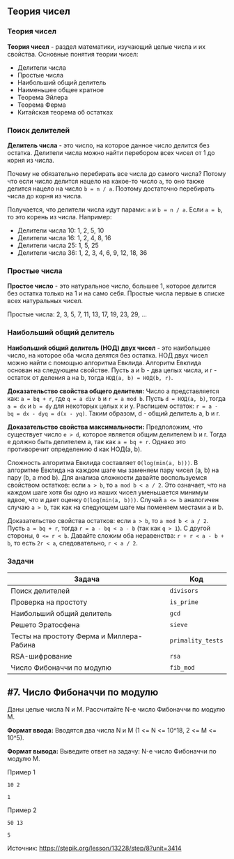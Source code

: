 ## Теория чисел

### Теория чисел

**Теория чисел** - раздел математики, изучающий целые числа и их свойства. Основные понятия теории чисел:

- Делители числа
- Простые числа
- Наибольший общий делитель
- Наименьшее общее кратное
- Теорема Эйлера
- Теорема Ферма
- Китайская теорема об остатках

### Поиск делителей

**Делитель числа** - это число, на которое данное число делится без остатка. Делители числа можно найти перебором всех
чисел
от 1 до корня из числа.

Почему не обязательно перебирать все числа до самого числа? Потому что если число делится нацело на какое-то число `a`,
то оно также делится нацело на число `b = n / a`. Поэтому достаточно перебирать числа до корня из числа.

Получается, что делители числа идут парами: `a` и `b = n / a`. Если `a = b`, то это корень из числа. Например:

- Делители числа 10: 1, 2, 5, 10
- Делители числа 16: 1, 2, 4, 8, 16
- Делители числа 25: 1, 5, 25
- Делители числа 36: 1, 2, 3, 4, 6, 9, 12, 18, 36

### Простые числа

**Простое число** - это натуральное число, большее 1, которое делится без остатка только на 1 и на само себя. Простые
числа
первые в списке всех натуральных чисел.

Простые числа: 2, 3, 5, 7, 11, 13, 17, 19, 23, 29, ...

### Наибольший общий делитель

**Наибольший общий делитель (НОД) двух чисел** - это наибольшее число, на которое оба числа делятся без остатка.
НОД двух чисел можно найти с помощью алгоритма Евклида. Алгоритм Евклида основан на следующем свойстве.
Пусть a и b - два целых числа, и r - остаток от деления a на b, тогда `НОД(a, b) = НОД(b, r)`.

**Доказательство свойства общего делителя:** Число a представляется как: `a = bq + r`, где `q = a div b` и
`r = a mod b`. Пусть `d = НОД(a, b)`, тогда `a = dx` и `b = dy` для некоторых целых x и y. Распишем остаток:
`r = a - bq = dx - dyq = d(x - yq)`. Таким образом, d - общий делитель a, b и r.

**Доказательство свойства максимальности:**
Предположим, что существует число `e > d`, которое является общим делителем b и r.
Тогда e должно быть делителем a, так как `a = bq + r`.
Однако это противоречит определению d как НОД(a, b).

Сложность алгоритма Евклида составляет `O(log(min(a, b)))`. В алгоритме Евклида на каждом шаге мы заменяем пару чисел
(a, b) на пару (b, a mod b). Для анализа сложности давайте воспользуемся свойством остатков:
если `a > b`, то `a mod b < a / 2`. Это означает, что на каждом шаге хотя бы одно из наших чисел
уменьшается минимум вдвое, что и дает оценку `O(log(min(a, b)))`. Случай `a <= b` аналогичен случаю `a > b`, так как на
следующем шаге мы поменяем местами a и b.

Доказательство свойства остатков: если `a > b`, то `a mod b < a / 2`. Пусть `a = bq + r`, тогда
`r = a - bq < a - b` (так как `q > 1`). С другой стороны, `0 <= r < b`. Давайте сложим оба неравенства:
`r + r < a - b + b`, то есть `2r < a`, следовательно, `r < a / 2`.

### Задачи

| Задача                                   | Код               |
|------------------------------------------|-------------------|
| Поиск делителей                          | `divisors`        |
| Проверка на простоту                     | `is_prime`        |
| Наибольший общий делитель                | `gcd`             |
| Решето Эратосфена                        | `sieve`           |
| Тесты на простоту Ферма и Миллера-Рабина | `primality_tests` |
| RSA-шифрование                           | `rsa`             |
| Число Фибоначчи по модулю                | `fib_mod`         |

## #7. Число Фибоначчи по модулю

Даны целые числа N и M. Рассчитайте N-е число Фибоначчи по модулю M.

**Формат ввода:**
Вводятся два числа N и M (1 <= N <= 10^18, 2 <= M <= 10^5).

**Формат вывода:**
Выведите ответ на задачу: N-е число Фибоначчи по модулю M.

Пример 1

```
10 2
```

```
1
```

Пример 2

```
50 13
```

```
5
```

Источник: https://stepik.org/lesson/13228/step/8?unit=3414
